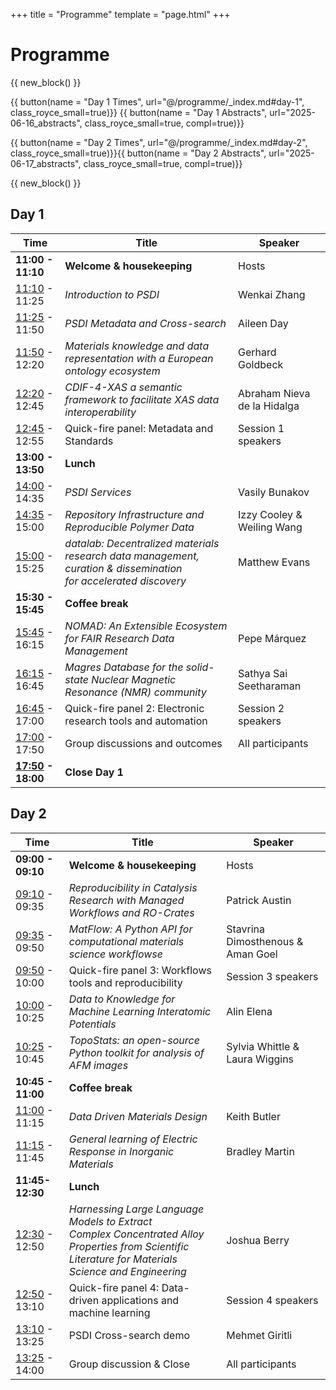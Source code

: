 +++
title = "Programme"
template = "page.html"
+++
# Programme
{{ new_block() }}
<div class="d-flex justify-center">
{{ button(name = "Day 1 Times", url="@/programme/_index.md#day-1", class_royce_small=true)}} {{ button(name = "Day 1 Abstracts", url="2025-06-16_abstracts", class_royce_small=true, compl=true)}}

{{ button(name = "Day 2 Times", url="@/programme/_index.md#day-2", class_royce_small=true)}}{{ button(name = "Day 2 Abstracts", url="2025-06-17_abstracts", class_royce_small=true, compl=true)}}
</div>

{{ new_block() }}

## Day 1 
| Time  | Title  | Speaker  |
|---|---|---|
| **11:00 - 11:10** |**Welcome & housekeeping**  | Hosts  |
|[11:10](https://time.is/1110_16_June_2025_in_BST) - 11:25|*Introduction to PSDI*   | Wenkai Zhang   |
|[11:25](https://time.is/1125_16_June_2025_in_BST) - 11:50 |*PSDI Metadata and Cross-search*   | Aileen Day  |
|[11:50](https://time.is/1150_16_June_2025_in_BST) - 12:20  |*Materials knowledge and data representation with a European ontology ecosystem*  | Gerhard Goldbeck |
|[12:20](https://time.is/1220_16_June_2025_in_BST) - 12:45  |*CDIF-4-XAS a semantic framework to facilitate XAS data interoperability*|Abraham Nieva de la Hidalga |  
|[12:45](https://time.is/1245_16_June_2025_in_BST) - 12:55  |Quick-fire panel: Metadata and Standards| Session 1 speakers |
|**13:00 - 13:50**|**Lunch**||
|[14:00](https://time.is/1400_16_June_2025_in_BST) - 14:35|*PSDI Services*|Vasily Bunakov|
|[14:35](https://time.is/1435_16_June_2025_in_BST) - 15:00|*Repository Infrastructure and Reproducible Polymer Data*|Izzy Cooley & Weiling Wang||
|[15:00](https://time.is/1500_16_June_2025_in_BST) - 15:25|*datalab: Decentralized materials research data management, curation & dissemination<br>for accelerated discovery*| Matthew Evans||
|**15:30 - 15:45**|**Coffee break**||
|[15:45](https://time.is/1545_16_June_2025_in_BST) - 16:15|*NOMAD: An Extensible Ecosystem for FAIR Research Data Management*|Pepe Márquez||
|[16:15](https://time.is/1615_16_June_2025_in_BST) - 16:45|*Magres Database for the solid-state Nuclear Magnetic Resonance (NMR) community*| Sathya Sai Seetharaman|
|[16:45](https://time.is/1645_16_June_2025_in_BST) - 17:00|Quick-fire panel 2: Electronic research tools and automation| Session 2 speakers|
|[17:00](https://time.is/1700_16_June_2025_in_BST) - 17:50|Group discussions and outcomes | All participants |
|**[17:50](https://time.is/1750_16_June_2025_in_BST) - 18:00**|**Close Day 1**||


## Day 2

| Time  | Title  | Speaker  |
|---|---|---|
|**09:00 - 09:10**|**Welcome & housekeeping**|Hosts|
|[09:10]((https://time.is/0910_17_June_2025_in_BST)) - 09:35|*Reproducibility in Catalysis Research with Managed Workflows and RO-Crates*|Patrick Austin||
|[09:35](https://time.is/0935_17_June_2025_in_BST) - 09:50|*MatFlow: A Python API for computational materials science workflowse*| Stavrina Dimosthenous & Aman Goel|
|[09:50](https://time.is/0950_17_June_2025_in_BST) - 10:00|Quick-fire panel 3: Workflows tools and reproducibility| Session 3 speakers|
|[10:00](https://time.is/1000_17_June_2025_in_BST) - 10:25|*Data to Knowledge for Machine Learning Interatomic Potentials*|Alin Elena|
|[10:25](https://time.is/1025_17_June_2025_in_BST) - 10:45|*TopoStats: an open-source Python toolkit for analysis of AFM images*|Sylvia Whittle & Laura Wiggins|
|**10:45 - 11:00**|**Coffee break**||
|[11:00](https://time.is/1100_17_June_2025_in_BST) - 11:15 |*Data Driven Materials Design*|Keith Butler|
|[11:15](https://time.is/1145_17_June_2025_in_BST) - 11:45 |*General learning of Electric Response in Inorganic Materials*|Bradley Martin|
|**11:45- 12:30**|**Lunch**||
|[12:30]((https://time.is/1230_17_June_2025_in_BST)) - 12:50|*Harnessing Large Language Models to Extract<br>Complex Concentrated Alloy Properties from Scientific<br>Literature for Materials Science and Engineering*| Joshua Berry|
|[12:50](https://time.is/1250_17_June_2025_in_BST) - 13:10|Quick-fire panel 4: Data-driven applications and machine learning|Session 4 speakers|
|[13:10](https://time.is/1310_17_June_2025_in_BST) - 13:25|PSDI Cross-search demo| Mehmet Giritli |
|[13:25](https://time.is/1325_17_June_2025_in_BST) - 14:00|Group discussion & Close| All participants|
